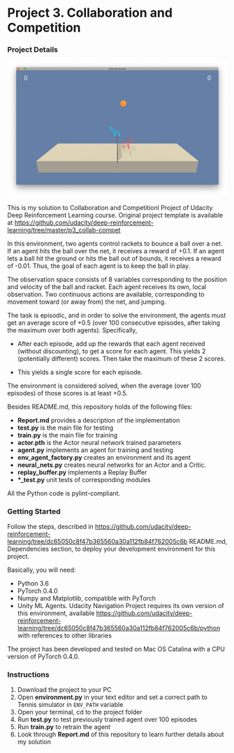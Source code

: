 # Project 3. Collaboration and Competition 
### Project Details

![Tennis](tennis.png)

This is my solution to Collaboration and Competitionl Project of Udacity Deep Reinforcement
Learning course. Original project template is available at
https://github.com/udacity/deep-reinforcement-learning/tree/master/p3_collab-compet

In this environment, two agents control rackets to bounce a ball over a net. If
an agent hits the ball over the net, it receives a reward of +0.1. If an agent
lets a ball hit the ground or hits the ball out of bounds, it receives a reward
of -0.01. Thus, the goal of each agent is to keep the ball in play.

The observation space consists of 8 variables corresponding to the position and
velocity of the ball and racket. Each agent receives its own, local observation.
Two continuous actions are available, corresponding to movement toward (or away
from) the net, and jumping.

The task is episodic, and in order to solve the environment, the agents must
get an average score of +0.5 (over 100 consecutive episodes, after taking the
maximum over both agents). Specifically,

* After each episode, add up the rewards that each agent received (without
discounting), to get a score for each agent. This yields 2 (potentially
different) scores. Then take the maximum of these 2 scores.

* This yields a single score for each episode.

The environment is considered solved, when the average (over 100 episodes) of
those scores is at least +0.5.

Besides README.md, this repository holds of the following files:

* __Report.md__ provides a description of the implementation
* __test.py__ is the main file for testing
* __train.py__ is the main file for training
* __actor.pth__ is the Actor neural network trained parameters
* __agent.py__ implements an agent for training and testing
* __env\_agent\_factory.py__ creates an environment and its agent
* __neural\_nets.py__ creates neural networks for an Actor and a Critic.
* __replay\_buffer.py__ implements a Replay Buffer 
* __*\_test.py__ unit tests of corresponding modules

All the Python code is pylint-compliant.

### Getting Started

Follow the steps, described in
https://github.com/udacity/deep-reinforcement-learning/tree/dc65050c8f47b365560a30a112fb84f762005c6b README.md,
Dependencies section, to deploy your development environment for this project.

Basically, you will need:

* Python 3.6
* PyTorch 0.4.0
* Numpy and Matplotlib, compatible with PyTorch
* Unity ML Agents. Udacity Navigation Project requires its own version of this
environment, available
https://github.com/udacity/deep-reinforcement-learning/tree/dc65050c8f47b365560a30a112fb84f762005c6b/python
with references to other libraries

The project has been developed and tested on Mac OS Catalina with a CPU version
of PyTorch 0.4.0.

### Instructions

1. Download the project to your PC
1. Open __environment.py__ in your text editor and set a correct path to Tennis
simulator in ```ENV_PATH``` variable
1. Open your terminal, cd to the project folder
1. Run __test.py__ to test previously trained agent over 100 episodes
1. Run __train.py__ to retrain the agent 
1. Look through __Report.md__ of this repository to learn further details about
my solution